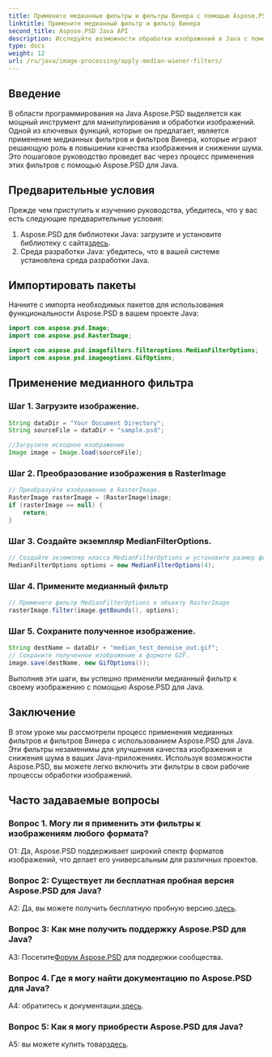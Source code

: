 ```yaml
---
title: Примените медианные фильтры и фильтры Винера с помощью Aspose.PSD для Java
linktitle: Примените медианный фильтр и фильтр Винера
second_title: Aspose.PSD Java API
description: Исследуйте возможности обработки изображений в Java с помощью Aspose.PSD. Узнайте, как шаг за шагом применять медианные фильтры и фильтры Винера. Повышайте качество изображения без особых усилий.
type: docs
weight: 12
url: /ru/java/image-processing/apply-median-wiener-filters/
---
```

## Введение

В области программирования на Java Aspose.PSD выделяется как мощный инструмент для манипулирования и обработки изображений. Одной из ключевых функций, которые он предлагает, является применение медианных фильтров и фильтров Винера, которые играют решающую роль в повышении качества изображения и снижении шума. Это пошаговое руководство проведет вас через процесс применения этих фильтров с помощью Aspose.PSD для Java.

## Предварительные условия

Прежде чем приступить к изучению руководства, убедитесь, что у вас есть следующие предварительные условия:

1.  Aspose.PSD для библиотеки Java: загрузите и установите библиотеку с сайта[здесь](https://releases.aspose.com/psd/java/).
2. Среда разработки Java: убедитесь, что в вашей системе установлена среда разработки Java.

## Импортировать пакеты

Начните с импорта необходимых пакетов для использования функциональности Aspose.PSD в вашем проекте Java:

```java
import com.aspose.psd.Image;
import com.aspose.psd.RasterImage;

import com.aspose.psd.imagefilters.filteroptions.MedianFilterOptions;
import com.aspose.psd.imageoptions.GifOptions;
```

## Применение медианного фильтра

### Шаг 1. Загрузите изображение.

```java
String dataDir = "Your Document Directory";
String sourceFile = dataDir + "sample.psd";

//Загрузите исходное изображение
Image image = Image.load(sourceFile);
```

### Шаг 2. Преобразование изображения в RasterImage

```java
// Преобразуйте изображение в RasterImage.
RasterImage rasterImage = (RasterImage)image;
if (rasterImage == null) {
    return;
}
```

### Шаг 3. Создайте экземпляр MedianFilterOptions.

```java
// Создайте экземпляр класса MedianFilterOptions и установите размер фильтра.
MedianFilterOptions options = new MedianFilterOptions(4);
```

### Шаг 4. Примените медианный фильтр

```java
// Примените фильтр MedianFilterOptions к объекту RasterImage
rasterImage.filter(image.getBounds(), options);
```

### Шаг 5. Сохраните полученное изображение.

```java
String destName = dataDir + "median_test_denoise_out.gif";
// Сохраните полученное изображение в формате GIF.
image.save(destName, new GifOptions());
```

Выполнив эти шаги, вы успешно применили медианный фильтр к своему изображению с помощью Aspose.PSD для Java.

## Заключение

В этом уроке мы рассмотрели процесс применения медианных фильтров и фильтров Винера с использованием Aspose.PSD для Java. Эти фильтры незаменимы для улучшения качества изображения и снижения шума в ваших Java-приложениях. Используя возможности Aspose.PSD, вы можете легко включить эти фильтры в свои рабочие процессы обработки изображений.

## Часто задаваемые вопросы

### Вопрос 1. Могу ли я применить эти фильтры к изображениям любого формата?

О1: Да, Aspose.PSD поддерживает широкий спектр форматов изображений, что делает его универсальным для различных проектов.

### Вопрос 2: Существует ли бесплатная пробная версия Aspose.PSD для Java?

 A2: Да, вы можете получить бесплатную пробную версию.[здесь](https://releases.aspose.com/).

### Вопрос 3: Как мне получить поддержку Aspose.PSD для Java?

 A3: Посетите[Форум Aspose.PSD](https://forum.aspose.com/c/psd/34) для поддержки сообщества.

### Вопрос 4. Где я могу найти документацию по Aspose.PSD для Java?

 A4: обратитесь к документации.[здесь](https://reference.aspose.com/psd/java/).

### Вопрос 5: Как я могу приобрести Aspose.PSD для Java?

 A5: вы можете купить товар[здесь](https://purchase.aspose.com/buy).